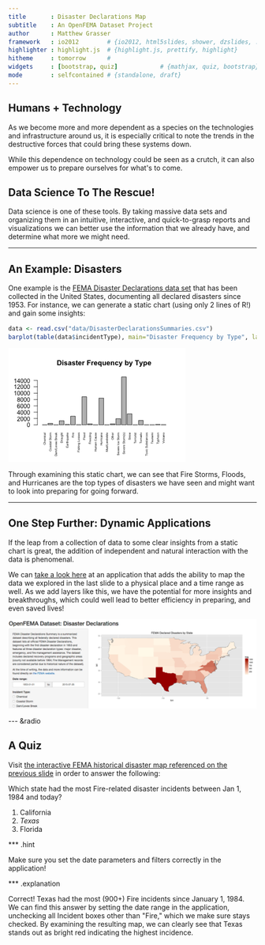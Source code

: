 ```yaml
---
title       : Disaster Declarations Map
subtitle    : An OpenFEMA Dataset Project
author      : Matthew Grasser
framework   : io2012        # {io2012, html5slides, shower, dzslides, ...}
highlighter : highlight.js  # {highlight.js, prettify, highlight}
hitheme     : tomorrow      # 
widgets     : [bootstrap, quiz]            # {mathjax, quiz, bootstrap}
mode        : selfcontained # {standalone, draft}
---
```


## Humans + Technology

As we become more and more dependent as a species on the technologies and infrastructure around us, it is especially critical to note the trends in the destructive forces that could bring these systems down.

While this dependence on technology could be seen as a crutch, it can also empower us to prepare ourselves for what's to come.

## Data Science To The Rescue!

Data science is one of these tools. By taking massive data sets and organizing them in an intuitive, interactive, and quick-to-grasp reports and visualizations we can better use the information that we already have, and determine what more we might need.

---

## An Example: Disasters

One example is the [FEMA Disaster Declarations data set](https://www.fema.gov/openfema-dataset-disaster-declarations-summaries-v1) that has been collected in the United States, documenting all declared disasters since 1953. For instance, we can generate a static chart (using only 2 lines of R!) and gain some insights:


```r
data <- read.csv("data/DisasterDeclarationsSummaries.csv")
barplot(table(data$incidentType), main="Disaster Frequency by Type", las=2, cex.names=0.5)
```

![plot of chunk unnamed-chunk-1](assets/fig/unnamed-chunk-1-1.png) 

Through examining this static chart, we can see that Fire Storms, Floods, and Hurricanes are the top types of disasters we have seen and might want to look into preparing for going forward.

---

## One Step Further: Dynamic Applications

If the leap from a collection of data to some clear insights from a static chart is great, the addition of independent and natural interaction with the data is phenomenal.

We can [take a look here](https://grasser.shinyapps.io/fema-disasters) at an application that adds the ability to map the data we explored in the last slide to a physical place and a time range as well.  As we add layers like this, we have the potential for more insights and breakthroughs, which could well lead to better efficiency in preparing, and even saved lives!

[![Map Screenshot](fema_map.png)](https://grasser.shinyapps.io/fema-disasters)

--- &radio

## A Quiz

Visit [the interactive FEMA historical disaster map referenced on the previous slide](https://grasser.shinyapps.io/fema-disasters) in order to answer the following:

Which state had the most Fire-related disaster incidents between Jan 1, 1984 and today?

1. California
2. _Texas_
3. Florida

*** .hint

Make sure you set the date parameters and filters correctly in the application!

*** .explanation

Correct! Texas had the most (900+) Fire incidents since January 1, 1984. We can find this answer by setting the date range in the application, unchecking all Incident boxes other than "Fire," which we make sure stays checked. By examining the resulting map, we can clearly see that Texas stands out as bright red indicating the highest incidence.


